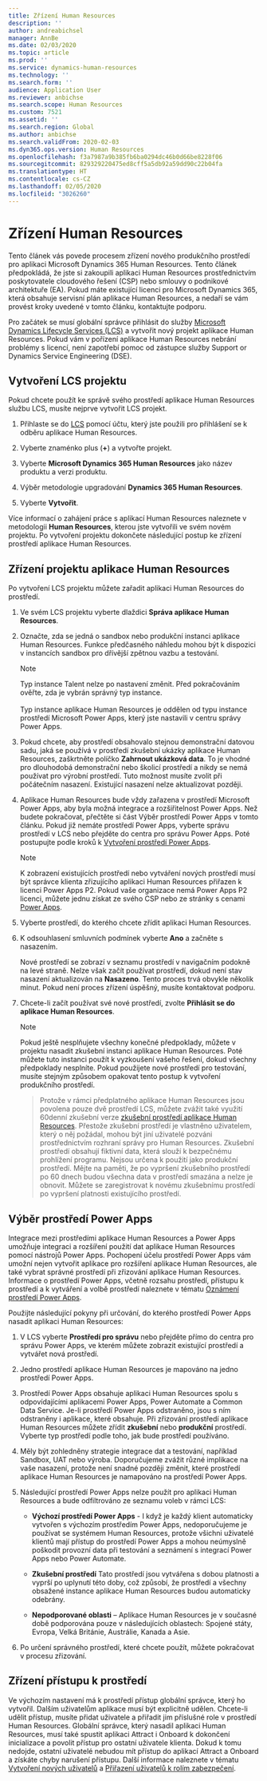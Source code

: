 ```yaml
---
title: Zřízení Human Resources
description: ''
author: andreabichsel
manager: AnnBe
ms.date: 02/03/2020
ms.topic: article
ms.prod: ''
ms.service: dynamics-human-resources
ms.technology: ''
ms.search.form: ''
audience: Application User
ms.reviewer: anbichse
ms.search.scope: Human Resources
ms.custom: 7521
ms.assetid: ''
ms.search.region: Global
ms.author: anbichse
ms.search.validFrom: 2020-02-03
ms.dyn365.ops.version: Human Resources
ms.openlocfilehash: f3a7987a9b385fb6ba0294dc46b0d66be8228f06
ms.sourcegitcommit: 829329220475ed8cff5a5db92a59dd90c22b04fa
ms.translationtype: HT
ms.contentlocale: cs-CZ
ms.lasthandoff: 02/05/2020
ms.locfileid: "3026260"
---
```

# <a name="provision-human-resources"></a>Zřízení Human Resources

Tento článek vás povede procesem zřízení nového produkčního prostředí pro aplikaci Microsoft Dynamics 365 Human Resources. Tento článek předpokládá, že jste si zakoupili aplikaci Human Resources prostřednictvím poskytovatele cloudového řešení (CSP) nebo smlouvy o podnikové architektuře (EA). Pokud máte existující licenci pro Microsoft Dynamics 365, která obsahuje servisní plán aplikace Human Resources, a nedaří se vám provést kroky uvedené v tomto článku, kontaktujte podporu.

Pro začátek se musí globální správce přihlásit do služby [Microsoft Dynamics Lifecycle Services (LCS)](https://lcs.dynamics.com) a vytvořit nový projekt aplikace Human Resources. Pokud vám v pořízení aplikace Human Resources nebrání problémy s licencí, není zapotřebí pomoc od zástupce služby Support or Dynamics Service Engineering (DSE).

## <a name="create-an-lcs-project"></a>Vytvoření LCS projektu

Pokud chcete použít ke správě svého prostředí aplikace Human Resources službu LCS, musíte nejprve vytvořit LCS projekt.

1. Přihlaste se do [LCS](https://lcs.dynamics.com/Logon/Index) pomocí účtu, který jste použili pro přihlášení se k odběru aplikace Human Resources.

2. Vyberte znaménko plus (**+**) a vytvořte projekt.

3. Vyberte **Microsoft Dynamics 365 Human Resources** jako název produktu a verzi produktu.

4. Výběr metodologie upgradování **Dynamics 365 Human Resources**.

5. Vyberte **Vytvořit**.

Více informací o zahájení práce s aplikací Human Resources naleznete v metodologii **Human Resources**, kterou jste vytvořili ve svém novém projektu. Po vytvoření projektu dokončete následující postup ke zřízení prostředí aplikace Human Resources.

## <a name="provision-a-human-resources-project"></a>Zřízení projektu aplikace Human Resources

Po vytvoření LCS projektu můžete zařadit aplikaci Human Resources do prostředí.

1. Ve svém LCS projektu vyberte dlaždici **Správa aplikace Human Resources**.

2. Označte, zda se jedná o sandbox nebo produkční instanci aplikace Human Resources. Funkce předčasného náhledu mohou být k dispozici v instancích sandbox pro dřívější zpětnou vazbu a testování.
   
    > [!NOTE]
    > Typ instance Talent nelze po nastavení změnit. Před pokračováním ověřte, zda je vybrán správný typ instance.</br></br>
    > Typ instance aplikace Human Resources je oddělen od typu instance prostředí Microsoft Power Apps, který jste nastavili v centru správy Power Apps.
    
3. Pokud chcete, aby prostředí obsahovalo stejnou demonstrační datovou sadu, jaká se používá v prostředí zkušební ukázky aplikace Human Resources, zaškrtněte políčko **Zahrnout ukázková data**. To je vhodné pro dlouhodobá demonstrační nebo školicí prostředí a nikdy se nemá používat pro výrobní prostředí.  Tuto možnost musíte zvolit při počátečním nasazení. Existující nasazení nelze aktualizovat později.

4. Aplikace Human Resources bude vždy zařazena v prostředí Microsoft Power Apps, aby byla možná integrace a rozšiřitelnost Power Apps. Než budete pokračovat, přečtěte si část Výběr prostředí Power Apps v tomto článku. Pokud již nemáte prostředí Power Apps, vyberte správu prostředí v LCS nebo přejděte do centra pro správu Power Apps. Poté postupujte podle kroků k [Vytvoření prostředí Power Apps](https://docs.microsoft.com/powerapps/administrator/create-environment).

    > [!NOTE]
    > K zobrazení existujících prostředí nebo vytváření nových prostředí musí být správce klienta zřizujícího aplikaci Human Resources přiřazen k licenci Power Apps P2. Pokud vaše organizace nemá Power Apps P2 licenci, můžete jednu získat ze svého CSP nebo ze stránky s cenami [Power Apps](https://powerapps.microsoft.com/pricing/).

5. Vyberte prostředí, do kterého chcete zřídit aplikaci Human Resources.

6. K odsouhlasení smluvních podmínek vyberte **Ano** a začněte s nasazením.

   Nové prostředí se zobrazí v seznamu prostředí v navigačním podokně na levé straně. Nelze však začít používat prostředí, dokud není stav nasazení aktualizován na **Nasazeno**. Tento proces trvá obvykle několik minut. Pokud není proces zřízení úspěšný, musíte kontaktovat podporu.

7. Chcete-li začít používat své nové prostředí, zvolte **Přihlásit se do aplikace Human Resources**.

    > [!NOTE]
    > Pokud ještě nesplňujete všechny konečné předpoklady, můžete v projektu nasadit zkušební instanci aplikace Human Resources. Poté můžete tuto instanci použít k vyzkoušení vašeho řešení, dokud všechny předpoklady nesplníte. Pokud použijete nové prostředí pro testování, musíte stejným způsobem opakovat tento postup k vytvoření produkčního prostředí.

    > Protože v rámci předplatného aplikace Human Resources jsou povolena pouze dvě prostředí LCS, můžete zvážit také využití 60denní zkušební verze [zkušební prostředí aplikace Human Resources](https://dynamics.microsoft.com/talent/overview/). Přestože zkušební prostředí je vlastněno uživatelem, který o něj požádal, mohou být jiní uživatelé pozváni prostřednictvím rozhraní správy pro Human Resources. Zkušební prostředí obsahují fiktivní data, která slouží k bezpečnému prohlížení programu. Nejsou určena k použití jako produkční prostředí. Mějte na paměti, že po vypršení zkušebního prostředí po 60 dnech budou všechna data v prostředí smazána a nelze je obnovit. Můžete se zaregistrovat k novému zkušebnímu prostředí po vypršení platnosti existujícího prostředí.

## <a name="select-a-power-apps-environment"></a>Výběr prostředí Power Apps

Integrace mezi prostředími aplikace Human Resources a Power Apps umožňuje integraci a rozšíření použití dat aplikace Human Resources pomocí nástrojů Power Apps. Pochopení účelu prostředí Power Apps vám umožní nejen vytvořit aplikace pro rozšíření aplikace Human Resources, ale také vybrat správné prostředí při zřizování aplikace Human Resources. Informace o prostředí Power Apps, včetně rozsahu prostředí, přístupu k prostředí a k vytváření a volbě prostředí naleznete v tématu [Oznámení prostředí Power Apps](https://powerapps.microsoft.com/blog/powerapps-environments/). 

Použijte následující pokyny při určování, do kterého prostředí Power Apps nasadit aplikaci Human Resources: 

1. V LCS vyberte **Prostředí pro správu** nebo přejděte přímo do centra pro správu Power Apps, ve kterém můžete zobrazit existující prostředí a vytvářet nová prostředí.

2. Jedno prostředí aplikace Human Resources je mapováno na jedno prostředí Power Apps.

3. Prostředí Power Apps obsahuje aplikaci Human Resources spolu s odpovídajícími aplikacemi Power Apps, Power Automate a Common Data Service. Je-li prostředí Power Apps odstraněno, jsou s ním odstraněny i aplikace, které obsahuje. Při zřizování prostředí aplikace Human Resources můžete zřídit **zkušební** nebo **produkční** prostředí. Vyberte typ prostředí podle toho, jak bude prostředí používáno. 

4. Měly být zohledněny strategie integrace dat a testování, například Sandbox, UAT nebo výroba. Doporučujeme zvážit různé implikace na vaše nasazení, protože není snadné později změnit, které prostředí aplikace Human Resources je namapováno na prostředí Power Apps.

5. Následující prostředí Power Apps nelze použít pro aplikaci Human Resources a bude odfiltrováno ze seznamu voleb v rámci LCS:
 
    - **Výchozí prostředí Power Apps** - I když je každý klient automaticky vytvořen s výchozím prostředím Power Apps, nedoporučujeme je používat se systémem Human Resources, protože všichni uživatelé klientů mají přístup do prostředí Power Apps a mohou neúmyslně poškodit provozní data při testování a seznámení s integrací Power Apps nebo Power Automate.
   
    - **Zkušební prostředí** Tato prostředí jsou vytvářena s dobou platnosti a vyprší po uplynutí této doby, což způsobí, že prostředí a všechny obsažené instance aplikace Human Resources budou automaticky odebrány.
   
    - **Nepodporované oblasti** – Aplikace Human Resources je v současné době podporována pouze v následujících oblastech: Spojené státy, Evropa, Velká Británie, Austrálie, Kanada a Asie.
  
6. Po určení správného prostředí, které chcete použít, můžete pokračovat v procesu zřizování. 
 
## <a name="grant-access-to-the-environment"></a>Zřízení přístupu k prostředí

Ve výchozím nastavení má k prostředí přístup globální správce, který ho vytvořil. Dalším uživatelům aplikace musí být explicitně udělen. Chcete-li udělit přístup, musíte přidat uživatele a přiřadit jim příslušné role v prostředí Human Resources. Globální správce, který nasadil aplikaci Human Resources, musí také spustit aplikaci Attract i Onboard k dokončení inicializace a povolit přístup pro ostatní uživatele klienta.  Dokud k tomu nedojde, ostatní uživatelé nebudou mít přístup do aplikací Attract a Onboard a získáte chyby narušení přístupu. Další informace naleznete v tématu [Vytvoření nových uživatelů](https://docs.microsoft.com/dynamics365/unified-operations/dev-itpro/sysadmin/tasks/create-new-users) a [Přiřazení uživatelů k rolím zabezpečení](https://docs.microsoft.com/dynamics365/unified-operations/dev-itpro/sysadmin/tasks/assign-users-security-roles). 
